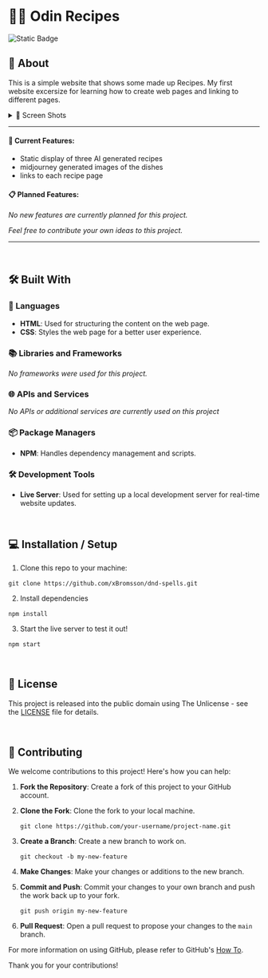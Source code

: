 # 👨‍🍳 Odin Recipes

![Static Badge](https://img.shields.io/badge/status%3A-stable-green)

## 📖 About

This is a simple website that shows some made up Recipes. My first website excersize for learning how to create web pages and linking to different pages.

<details>
  <summary>📸 Screen Shots</summary>

![screenshot](./images/screenshot.PNG)

</details>

---

#### 🌟 Current Features:

- Static display of three AI generated recipes
- midjourney generated images of the dishes
- links to each recipe page

#### 📋 Planned Features:

_No new features are currently planned for this project._

_Feel free to contribute your own ideas to this project._

---

&nbsp;<br>

## 🛠️ Built With

### 📝 Languages

- **HTML**: Used for structuring the content on the web page.
- **CSS**: Styles the web page for a better user experience.

### 📚 Libraries and Frameworks

_No frameworks were used for this project._

### 🌐 APIs and Services

_No APIs or additional services are currently used on this project_

### 📦 Package Managers

- **NPM**: Handles dependency management and scripts.

### 🛠️ Development Tools

- **Live Server**: Used for setting up a local development server for real-time website updates.

&nbsp;<br>

## 💻 Installation / Setup

1. Clone this repo to your machine:

```
git clone https://github.com/xBromsson/dnd-spells.git
```

2. Install dependencies

```
npm install
```

3. Start the live server to test it out!

```
npm start
```

&nbsp;<br>

## 📜 License

This project is released into the public domain using The Unlicense - see the [LICENSE](https://choosealicense.com/licenses/unlicense/) file for details.

&nbsp;<br>

## 🤝 Contributing

We welcome contributions to this project! Here's how you can help:

1. **Fork the Repository**: Create a fork of this project to your GitHub account.

2. **Clone the Fork**: Clone the fork to your local machine.

   ```
   git clone https://github.com/your-username/project-name.git
   ```

3. **Create a Branch**: Create a new branch to work on.

   ```
   git checkout -b my-new-feature
   ```

4. **Make Changes**: Make your changes or additions to the new branch.

5. **Commit and Push**: Commit your changes to your own branch and push the work back up to your fork.

   ```
   git push origin my-new-feature
   ```

6. **Pull Request**: Open a pull request to propose your changes to the `main` branch.

For more information on using GitHub, please refer to GitHub's [How To](https://docs.github.com/en/github/collaborating-with-issues-and-pull-requests).

Thank you for your contributions!
